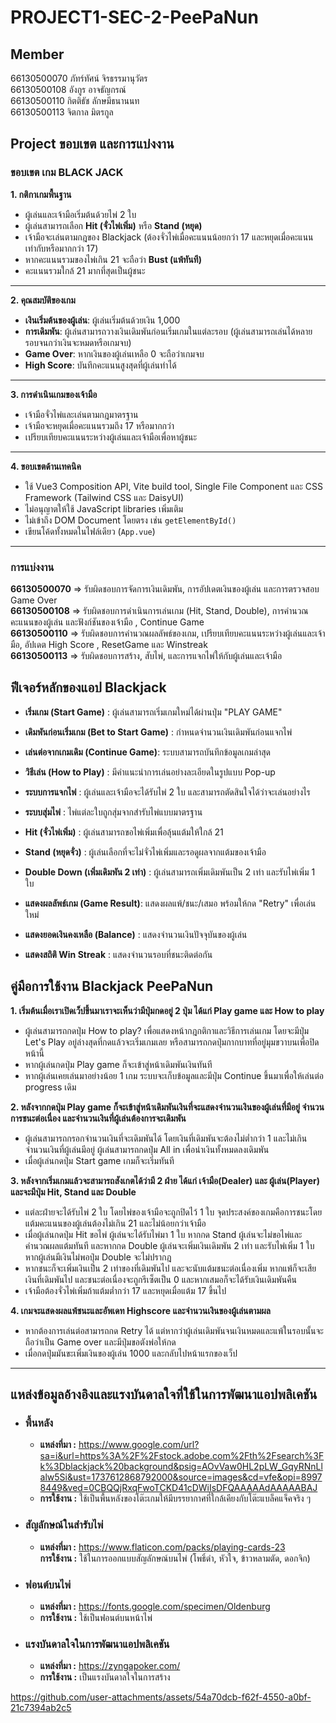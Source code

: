 # PROJECT1-SEC-2-PeePaNun

## Member </br>
66130500070          ภัทร์ทัศน์ จิรธรรมานุวัตร</br>
66130500108          อังกูร อาจธัญกรณ์ </br>
66130500110          กิตติธัช ลักษมีธนานนท </br>
66130500113          จิตกาล มิตรกูล</br>

## Project ขอบเขต และการแบ่งงาน </br>
### ขอบเขต เกม BLACK JACK</br>
**1. กติกาเกมพื้นฐาน**
- ผู้เล่นและเจ้ามือเริ่มต้นด้วยไพ่ 2 ใบ
- ผู้เล่นสามารถเลือก **Hit (จั่วไพ่เพิ่ม)** หรือ **Stand (หยุด)**
- เจ้ามือจะเล่นตามกฎของ Blackjack (ต้องจั่วไพ่เมื่อคะแนนน้อยกว่า 17 และหยุดเมื่อคะแนนเท่ากับหรือมากกว่า 17)
- หากคะแนนรวมของไพ่เกิน 21 จะถือว่า **Bust (แพ้ทันที)**
- คะแนนรวมใกล้ 21 มากที่สุดเป็นผู้ชนะ
<hr>

**2. คุณสมบัติของเกม**
- **เงินเริ่มต้นของผู้เล่น**: ผู้เล่นเริ่มต้นด้วยเงิน 1,000
- **การเดิมพัน**: ผู้เล่นสามารถวางเงินเดิมพันก่อนเริ่มเกมในแต่ละรอบ (ผู้เล่นสามารถเล่นได้หลายรอบจนกว่าเงินจะหมดหรือเกมจบ)
- **Game Over**: หากเงินของผู้เล่นเหลือ 0 จะถือว่าเกมจบ
- **High Score**: บันทึกคะแนนสูงสุดที่ผู้เล่นทำได้
<hr>

**3. การดำเนินเกมของเจ้ามือ**
- เจ้ามือจั่วไพ่และเล่นตามกฎมาตรฐาน
- เจ้ามือจะหยุดเมื่อคะแนนรวมถึง 17 หรือมากกว่า
- เปรียบเทียบคะแนนระหว่างผู้เล่นและเจ้ามือเพื่อหาผู้ชนะ
<hr>

**4. ขอบเขตด้านเทคนิค**
- ใช้ Vue3 Composition API, Vite build tool, Single File Component และ CSS Framework (Tailwind CSS และ DaisyUI)
- ไม่อนุญาตให้ใช้ JavaScript libraries เพิ่มเติม
- ไม่เข้าถึง DOM Document โดยตรง เช่น `getElementById()`
- เขียนโค้ดทั้งหมดในไฟล์เดียว (`App.vue`)
<hr>

  
### การแบ่งงาน</br>
**66130500070** => รับผิดชอบการจัดการเงินเดิมพัน, การอัปเดตเงินของผู้เล่น และการตรวจสอบ Game Over</br>
**66130500108** => รับผิดชอบการดำเนินการเล่นเกม (Hit, Stand, Double), การคำนวณคะแนนของผู้เล่น และฟังก์ชันของเจ้ามือ , Continue Game </br>
**66130500110** => รับผิดชอบการคำนวณผลลัพธ์ของเกม, เปรียบเทียบคะแนนระหว่างผู้เล่นและเจ้ามือ, อัปเดต High Score , ResetGame และ Winstreak</br>
**66130500113** => รับผิดชอบการสร้าง, สับไพ่, และการแจกไพ่ให้กับผู้เล่นและเจ้ามือ</br>


## ฟีเจอร์หลักของแอป Blackjack
- **เริ่มเกม (Start Game)** : ผู้เล่นสามารถเริ่มเกมใหม่ได้ผ่านปุ่ม "PLAY GAME"</br>

- **เดิมพันก่อนเริ่มเกม (Bet to Start Game)** : กำหนดจำนวนเงินเดิมพันก่อนแจกไพ่</br>

- **เล่นต่อจากเกมเดิม (Continue Game)**: ระบบสามารถบันทึกข้อมูลเกมล่าสุด</br>

- **วิธีเล่น (How to Play)** : มีคำแนะนำการเล่นอย่างละเอียดในรูปแบบ Pop-up</br>

- **ระบบการแจกไพ่** : ผู้เล่นและเจ้ามือจะได้รับไพ่ 2 ใบ และสามารถตัดสินใจได้ว่าจะเล่นอย่างไร</br>

- **ระบบสุ่มไพ่** : ไพ่แต่ละใบถูกสุ่มจากสำรับไพ่แบบมาตรฐาน</br>

- **Hit (จั่วไพ่เพิ่ม)** : ผู้เล่นสามารถขอไพ่เพิ่มเพื่อลุ้นแต้มให้ใกล้ 21</br>

- **Stand (หยุดจั่ว)** : ผู้เล่นเลือกที่จะไม่จั่วไพ่เพิ่มและรอดูผลจากแต้มของเจ้ามือ</br>

- **Double Down (เพิ่มเดิมพัน 2 เท่า)** : ผู้เล่นสามารถเพิ่มเดิมพันเป็น 2 เท่า และรับไพ่เพิ่ม 1 ใบ</br>

- **แสดงผลลัพธ์เกม (Game Result)**: แสดงผลแพ้/ชนะ/เสมอ พร้อมให้กด "Retry" เพื่อเล่นใหม่</br>

- **แสดงยอดเงินคงเหลือ (Balance)** : แสดงจำนวนเงินปัจจุบันของผู้เล่น</br>

- **แสดงสถิติ Win Streak** : แสดงจำนวนรอบที่ชนะติดต่อกัน</br>

## คู่มือการใช้งาน Blackjack PeePaNun
**1. เริ่มต้นเมื่อเราเปิดเว็ปขึ้นมาเราจะเห็นว่ามีปุ่มกดอยู่ 2 ปุ่ม ได้แก่ Play game และ  How to play**
- ผู้เล่นสามารถกดปุ่ม How to play? เพื่อแสดงหน้ากฎกติกาและวิธีการเล่นเกม โดยจะมีปุ่ม Let's Play อยู่ล่างสุดที่กดแล้วจะเริ่มเกมเลย หรือสามารถกดปุ่มกากบาทที่อยู่มุมขวาบนเพื่อปิดหน้านี้
- หากผู้เล่นกดปุ่ม Play game ก็จะเข้าสู่หน้าเดิมพันเงินทันที
- หากผู้เล่นเคยเล่นมาอย่างน้อย 1 เกม ระบบจะเก็บข้อมูลและมีปุ่ม Continue ขึ้นมาเพื่อให้เล่นต่อ progress เดิม

**2. หลังจากกดปุ่ม Play game ก็จะเข้าสู่หน้าเดิมพันเงินที่จะแสดงจำนวนเงินของผู้เล่นที่มีอยู่ จำนวนการชนะต่อเนื่อง และจำนวนเงินที่ผู้เล่นต้องการจะเดิมพัน**
- ผู้เล่นสามารถกรอกจำนวนเงินที่จะเดิมพันได้ โดยเงินที่เดิมพันจะต้องไม่ต่ำกว่า 1 และไม่เกินจำนวนเงินที่ผู้เล่นมีอยู่ ผู้เล่นสามารถกดปุ่ม All in เพื่อนำเงินทั้งหมดลงเดิมพัน
- เมื่อผู้เล่นกดปุ่ม Start game เกมก็จะเริ่มทันที

**3. หลังจากเริ่มเกมแล้วจะสามารถสังเกตได้ว่ามี 2 ฝ่าย ได้แก่ เจ้ามือ(Dealer) และ ผู้เล่น(Player) และจะมีปุ่ม Hit, Stand และ Double**
- แต่ละฝ่ายจะได้รับไพ่ 2 ใบ โดยไพ่ของเจ้ามือจะถูกปิดไว้ 1 ใบ จุดประสงค์ของเกมคือการชนะโดยแต้มคะแนนของผู้เล่นต้องไม่เกิน 21 และไม่น้อยกว่าเจ้ามือ
- เมื่อผู้เล่นกดปุ่ม Hit ขอไพ่ ผู้เล่นจะได้รับไพ่มา 1 ใบ หากกด Stand ผู้เล่นจะไม่ขอไพ่และคำนวณผลแต้มทันที และหากกด Double ผู้เล่นจะเพิ่มเงินเดิมพัน 2 เท่า และรับไพ่เพิ่ม 1 ใบ หากผู้เล่นมีเงินไม่พอปุ่ม Double จะไม่ปรากฎ
- หากชนะก็จะเพิ่มเงินเป็น 2 เท่าของที่เดิมพันไป และจะนับแต้มชนะต่อเนื่องเพิ่ม หากแพ้ก็จะเสียเงินที่เดิมพันไป และชนะต่อเนื่องจะถูกรีเซ็ตเป็น 0 และหากเสมอก็จะได้รับเงินเดิมพันคืน
- เจ้ามือต้องจั่วไพ่เพิ่มถ้าแต้มต่ำกว่า 17 และหยุดเมื่อแต้ม 17 ขึ้นไป

**4. เกมจะแสดงผลแพ้ชนะและอัพเดท Highscore และจำนวนเงินของผู้เล่นตามผล**
- หากต้องการเล่นต่อสามารถกด Retry ได้ แต่หากว่าผู้เล่นเดิมพันจนเงินหมดและแพ้ในรอบนั้นจะถือว่าเป็น Game over และมีปุ่มขอตังพ่อให้กด
- เมื่อกดปุ่มมันขะเพิ่มเงินของผู้เล่น 1000 และกลับไปหน้าแรกของเว็ป
<hr>

## แหล่งข้อมูลอ้างอิงและแรงบันดาลใจที่ใช้ในการพัฒนาแอปพลิเคชัน</br>
- ### พื้นหลัง</br>
   - **แหล่งที่มา :** https://www.google.com/url?sa=i&url=https%3A%2F%2Fstock.adobe.com%2Fth%2Fsearch%3Fk%3Dblackjack%20background&psig=AOvVaw0HL2pLW_GqyRNnLlalw5Si&ust=1737612868792000&source=images&cd=vfe&opi=89978449&ved=0CBQQjRxqFwoTCKD41cDWiIsDFQAAAAAdAAAAABAJ</br>
   - **การใช้งาน :** ใช้เป็นพื้นหลังของโต๊ะเกมให้มีบรรยากาศที่ใกล้เคียงกับโต๊ะแบล็คแจ็คจริง ๆ</br>

- ### สัญลักษณ์ในสำรับไพ่</br>
   - **แหล่งที่มา :** https://www.flaticon.com/packs/playing-cards-23 </br>
**การใช้งาน :** ใช้ในการออกแบบสัญลักษณ์บนไพ่ (โพธิ์ดำ, หัวใจ, ข้าวหลามตัด, ดอกจิก) </br>

- ### ฟอนต์บนไพ่</br>
   - **แหล่งที่มา :** https://fonts.google.com/specimen/Oldenburg </br>
   - **การใช้งาน :** ใช้เป็นฟอนต์บนหน้าไพ่ </br>

- ### แรงบันดาลใจในการพัฒนาแอปพลิเคชัน</br>
   - **แหล่งที่มา :** https://zyngapoker.com/</br>
   - **การใช้งาน :** เป็นแรงบันดาลใจในการสร้าง </br>


   



https://github.com/user-attachments/assets/54a70dcb-f62f-4550-a0bf-21c7394ab2c5

